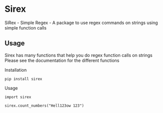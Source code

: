 # Sirex
SiRex - Simple Regex - A package to use regex commands on strings using simple function calls


## Usage

Sirex has many functions that help you do  regex function calls on strings  <br>
Please see the documentation for the different functions

Installation 
```
pip install sirex
```

Usage 
```
import sirex

sirex.count_numbers("Hell123ow 123")
```
